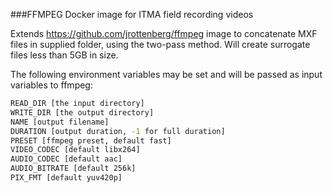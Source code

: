 ###FFMPEG Docker image for ITMA field recording videos

Extends https://github.com/jrottenberg/ffmpeg image to concatenate MXF files in supplied folder, using the two-pass method. Will create surrogate files less than 5GB in size.

The following environment variables may be set and will be passed as input variables to ffmpeg:

```bash
READ_DIR [the input directory]
WRITE_DIR [the output directory]
NAME [output filename]
DURATION [output duration, -1 for full duration]
PRESET [ffmpeg preset, default fast]
VIDEO_CODEC [default libx264]
AUDIO_CODEC [default aac]
AUDIO_BITRATE [default 256k]
PIX_FMT [default yuv420p]
```
